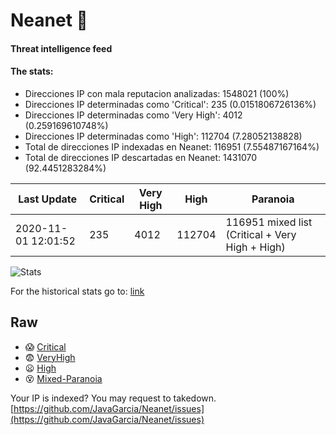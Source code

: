 # Neanet :hocho:
#### Threat intelligence feed
#### The stats:

- Direcciones IP con mala reputacion analizadas: 1548021 (100%)
- Direcciones IP determinadas como 'Critical':  235 (0.0151806726136%)
- Direcciones IP determinadas como 'Very High':  4012 (0.259169610748%)
- Direcciones IP determinadas como 'High':  112704 (7.28052138828)
- Total de direcciones IP indexadas en Neanet:  116951 (7.55487167164%)
- Total de direcciones IP descartadas en Neanet:  1431070 (92.4451283284%)

| Last Update | Critical | Very High | High | Paranoia |
| --- | --- | --- | --- | --- |
| 2020-11-01 12:01:52 | 235 | 4012 | 112704 | 116951 mixed list (Critical + Very High + High)|

![Stats](https://docs.google.com/spreadsheets/d/e/2PACX-1vSnaNMIXVabIpDJjufMlzH7poXnshF3mgd8Is1g9ytUEzVsP5my4Trn8f-xkoLLQ38xpL3HtmUexLo6/pubchart?oid=501124687&format=image)

For the historical stats go to: [link](/stats.csv)
## Raw
- :scream: [Critical](https://raw.githubusercontent.com/JavaGarcia/Neanet/master/blacklists/neanet_critical.txt)
- :fearful: [VeryHigh](https://raw.githubusercontent.com/JavaGarcia/Neanet/master/blacklists/neanet_veryHigh.txtt)
- :frowning: [High](https://raw.githubusercontent.com/JavaGarcia/Neanet/master/blacklists/neanet_high.txt)
- :dizzy_face: [Mixed-Paranoia](https://raw.githubusercontent.com/JavaGarcia/Neanet/master/blacklists/neanet_all.txt)


Your IP is indexed? You may request to takedown. [https://github.com/JavaGarcia/Neanet/issues](https://github.com/JavaGarcia/Neanet/issues)
































































































































































































































































































































































































































































































































































































































































































































































































































































































































































































































































































































































































































































































































































































































































































































































































































































































































































































































































































